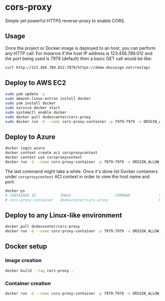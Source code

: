 # cors-proxy
Simple yet powerful HTTPS reverse-proxy to enable CORS.

## Usage
Once the project or Docker image is deployed to an host, you can perform any HTTP call. For instance if the host IP address is 123.456.789.012 and the port being used is 7979 (default) then a basic GET call would be like: 
```bash
curl http://123.456.789.012:7979/https://demo.docusign.net/restapi
```


## Deploy to AWS EC2
```bash
sudo yum update -y
sudo amazon-linux-extras install docker
sudo yum install docker
sudo service docker start
sudo systemctl enable docker
sudo docker pull dsdevcenter/cors-proxy
sudo docker run -d --name cors-proxy-container -p 7979:7979 -e ORIGIN_ALLOW_LIST=https://example.com dsdevcenter/cors-proxy
```

## Deploy to Azure
```bash
docker login azure
docker context create aci corsproxycontext
docker context use corsproxycontext
docker run -d --name cors-proxy-container -p 7979:7979 -e ORIGIN_ALLOW_LIST=https://example.com dsdevcenter/cors-proxy
```

The last command might take a while. Once it's done list Docker containers under `corsproxycontext` ACI context in order to view the host name and port:
```bash
docker ps
# CONTAINER ID           IMAGE                    COMMAND             STATUS              PORTS
# cors-proxy-container   dsdevcenter/cors-proxy                       Running             123.456.789.012:7979->7979/tcp
```

## Deploy to any Linux-like environment
```bash
docker pull dsdevcenter/cors-proxy
docker run -d --name cors-proxy-container -p 7979:7979 -e ORIGIN_ALLOW_LIST=https://example.com dsdevcenter/cors-proxy
```

## Docker setup
### Image creation
```bash
docker build --tag cors-proxy .
```

### Container creation
```bash
docker run -d --name cors-proxy-container -p 7979:7979 -e ORIGIN_ALLOW_LIST=https://example.com dsdevcenter/cors-proxy
```
